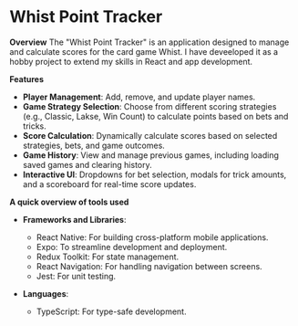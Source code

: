 # Whist Point Tracker

**Overview**
The "Whist Point Tracker" is an application designed to manage and calculate scores for the card game Whist. I have deveeloped it as a hobby project to extend my skills in React and app development.

**Features**

- **Player Management**: Add, remove, and update player names.
- **Game Strategy Selection**: Choose from different scoring strategies (e.g., Classic, Lakse, Win Count) to calculate points based on bets and tricks.
- **Score Calculation**: Dynamically calculate scores based on selected strategies, bets, and game outcomes.
- **Game History**: View and manage previous games, including loading saved games and clearing history.
- **Interactive UI**: Dropdowns for bet selection, modals for trick amounts, and a scoreboard for real-time score updates.

**A quick overview of tools used**

- **Frameworks and Libraries**:

  - React Native: For building cross-platform mobile applications.
  - Expo: To streamline development and deployment.
  - Redux Toolkit: For state management.
  - React Navigation: For handling navigation between screens.
  - Jest: For unit testing.

- **Languages**:
  - TypeScript: For type-safe development.
